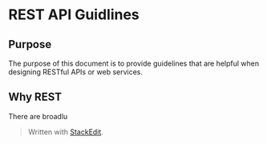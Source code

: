 
# REST API Guidlines

## Purpose
The purpose of this document is to provide guidelines that are helpful when designing RESTful APIs or web services. 

## Why REST
There are broadlu 

> Written with [StackEdit](https://stackedit.io/).
<!--stackedit_data:
eyJoaXN0b3J5IjpbLTEwNDQ0MjQ2MTZdfQ==
-->